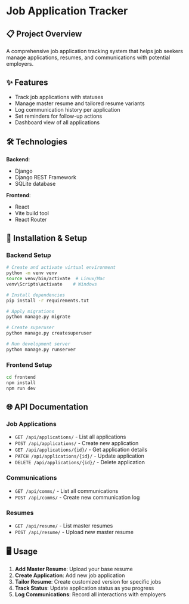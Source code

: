 # Job Application Tracker

## 📋 Project Overview
A comprehensive job application tracking system that helps job seekers manage applications, resumes, and communications with potential employers.

## ✨ Features
- Track job applications with statuses
- Manage master resume and tailored resume variants
- Log communication history per application
- Set reminders for follow-up actions
- Dashboard view of all applications

## 🛠️ Technologies
**Backend**:
- Django
- Django REST Framework
- SQLite database

**Frontend**:
- React
- Vite build tool
- React Router

## 🚀 Installation & Setup

### Backend Setup
```bash
# Create and activate virtual environment
python -m venv venv
source venv/bin/activate  # Linux/Mac
venv\Scripts\activate    # Windows

# Install dependencies
pip install -r requirements.txt

# Apply migrations
python manage.py migrate

# Create superuser
python manage.py createsuperuser

# Run development server
python manage.py runserver
```
### Frontend Setup
```bash
cd frontend
npm install
npm run dev
```
## 🌐 API Documentation
### Job Applications
- `GET /api/applications/` - List all applications
- `POST /api/applications/` - Create new application
- `GET /api/applications/{id}/` - Get application details
- `PATCH /api/applications/{id}/` - Update application
- `DELETE /api/applications/{id}/` - Delete application

### Communications
- `GET /api/comms/` - List all communications
- `POST /api/comms/` - Create new communication log

### Resumes
- `GET /api/resume/` - List master resumes
- `POST /api/resume/` - Upload new master resume

## 🖥️ Usage
1. **Add Master Resume**: Upload your base resume
2. **Create Application**: Add new job application
3. **Tailor Resume**: Create customized version for specific jobs
4. **Track Status**: Update application status as you progress
5. **Log Communications**: Record all interactions with employers
